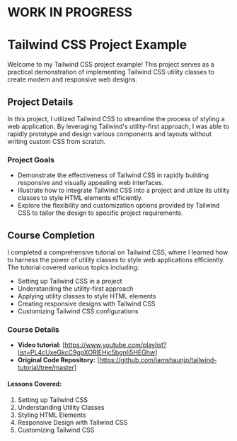 # WORK IN PROGRESS

# Tailwind CSS Project Example

Welcome to my Tailwind CSS project example! This project serves as a practical demonstration of implementing Tailwind CSS utility classes to create modern and responsive web designs.

## Project Details

In this project, I utilized Tailwind CSS to streamline the process of styling a web application. By leveraging Tailwind's utility-first approach, I was able to rapidly prototype and design various components and layouts without writing custom CSS from scratch.

### Project Goals

- Demonstrate the effectiveness of Tailwind CSS in rapidly building responsive and visually appealing web interfaces.
- Illustrate how to integrate Tailwind CSS into a project and utilize its utility classes to style HTML elements efficiently.
- Explore the flexibility and customization options provided by Tailwind CSS to tailor the design to specific project requirements.

## Course Completion

I completed a comprehensive tutorial on Tailwind CSS, where I learned how to harness the power of utility classes to style web applications efficiently. The tutorial covered various topics including:

- Setting up Tailwind CSS in a project
- Understanding the utility-first approach
- Applying utility classes to style HTML elements
- Creating responsive designs with Tailwind CSS
- Customizing Tailwind CSS configurations


### Course Details

- **Video tutorial:** [https://www.youtube.com/playlist?list=PL4cUxeGkcC9gpXORlEHjc5bgnIi5HEGhw]
- **Original Code Repository:** [https://github.com/iamshaunjp/tailwind-tutorial/tree/master]


#### Lessons Covered:

1. Setting up Tailwind CSS
2. Understanding Utility Classes
3. Styling HTML Elements
4. Responsive Design with Tailwind CSS
5. Customizing Tailwind CSS

